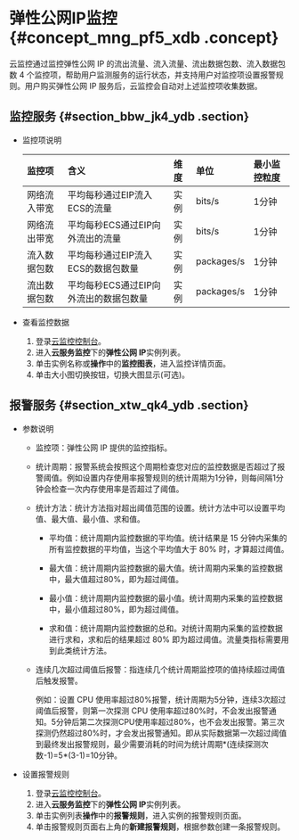 # 弹性公网IP监控 {#concept_mng_pf5_xdb .concept}

云监控通过监控弹性公网 IP 的流出流量、流入流量、流出数据包数、流入数据包数 4 个监控项，帮助用户监测服务的运行状态，并支持用户对监控项设置报警规则。用户购买弹性公网 IP 服务后，云监控会自动对上述监控项收集数据。

## 监控服务 {#section_bbw_jk4_ydb .section}

-   监控项说明

    |监控项|含义|维度|单位|最小监控粒度|
    |:--|:-|:-|:-|:-----|
    |网络流入带宽|平均每秒通过EIP流入ECS的流量|实例|bits/s|1分钟|
    |网络流出带宽|平均每秒ECS通过EIP向外流出的流量|实例|bits/s|1分钟|
    |流入数据包数|平均每秒通过EIP流入ECS的数据包数量|实例|packages/s|1分钟|
    |流出数据包数|平均每秒ECS通过EIP向外流出的数据包数量|实例|packages/s|1分钟|


-   查看监控数据
    1.  登录[云监控控制台](http://cms.console.aliyun.com/#/groups/)。
    2.  进入**云服务监控**下的**弹性公网 IP**实例列表。
    3.  单击实例名称或**操作**中的**监控图表**，进入监控详情页面。
    4.  单击大小图切换按钮，切换大图显示\(可选\)。

## 报警服务 {#section_xtw_qk4_ydb .section}

-   参数说明
    -   监控项：弹性公网 IP 提供的监控指标。

    -   统计周期：报警系统会按照这个周期检查您对应的监控数据是否超过了报警阈值。例如设置内存使用率报警规则的统计周期为1分钟，则每间隔1分钟会检查一次内存使用率是否超过了阈值。

    -   统计方法：统计方法指对超出阈值范围的设置。统计方法中可以设置平均值、最大值、最小值、求和值。

        -   平均值：统计周期内监控数据的平均值。统计结果是 15 分钟内采集的所有监控数据的平均值，当这个平均值大于 80% 时，才算超过阈值。

        -   最大值：统计周期内监控数据的最大值。统计周期内采集的监控数据中，最大值超过80%，即为超过阈值。

        -   最小值：统计周期内监控数据的最小值。统计周期内采集的监控数据中，最小值超过80%，即为超过阈值。

        -   求和值：统计周期内监控数据的总和。对统计周期内采集的监控数据进行求和，求和后的结果超过 80% 即为超过阈值。流量类指标需要用到此类统计方法。

    -   连续几次超过阈值后报警：指连续几个统计周期监控项的值持续超过阈值后触发报警。

        例如：设置 CPU 使用率超过80%报警，统计周期为5分钟，连续3次超过阈值后报警，则第一次探测 CPU 使用率超过80%时，不会发出报警通知。5分钟后第二次探测CPU使用率超过80%，也不会发出报警。第三次探测仍然超过80%时，才会发出报警通知。即从实际数据第一次超过阈值到最终发出报警规则，最少需要消耗的时间为统计周期\*\(连续探测次数-1\)=5\*\(3-1\)=10分钟。

-   设置报警规则
    1.  登录[云监控控制台](http://cms.console.aliyun.com/#/groups/)。
    2.  进入**云服务监控**下的**弹性公网 IP**实例列表。
    3.  单击实例列表**操作**中的**报警规则**，进入实例的报警规则页面。
    4.  单击报警规则页面右上角的**新建报警规则**，根据参数创建一条报警规则。

